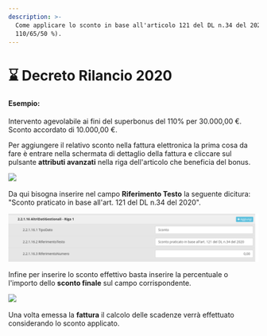 ```yaml
---
description: >-
  Come applicare lo sconto in base all'articolo 121 del DL n.34 del 2020 (bonus
  110/65/50 %).
---
```


# ⌛ Decreto Rilancio 2020

#### Esempio:

Intervento agevolabile ai fini del superbonus del 110% per 30.000,00 €.\
Sconto accordato di 10.000,00 €.

Per aggiungere il relativo sconto nella fattura elettronica la prima cosa da fare è entrare nella schermata di dettaglio della fattura e cliccare sul pulsante **attributi avanzati** nella riga dell'articolo che beneficia del bonus.

![](https://firebasestorage.googleapis.com/v0/b/gitbook-x-prod.appspot.com/o/spaces%2F-LZJeLg23eVDvrCv74U7-887967055%2Fuploads%2FZyAAZNgqMqqqxxE2ru8j%2Ffile.png?alt=media)

Da qui bisogna inserire nel campo **Riferimento Testo** la seguente dicitura: "Sconto praticato in base all'art. 121 del DL n.34 del 2020".

![](<../../../.gitbook/assets/immagine (503).png>)

Infine per inserire lo sconto effettivo basta inserire la percentuale o l'importo dello **sconto finale** sul campo corrispondente.

![](https://firebasestorage.googleapis.com/v0/b/gitbook-x-prod.appspot.com/o/spaces%2F-LZJeLg23eVDvrCv74U7-887967055%2Fuploads%2FDNGJpcw3cvUsBjT9Cl6H%2Ffile.png?alt=media)

Una volta emessa la **fattura** il calcolo delle scadenze verrà effettuato considerando lo sconto applicato.
